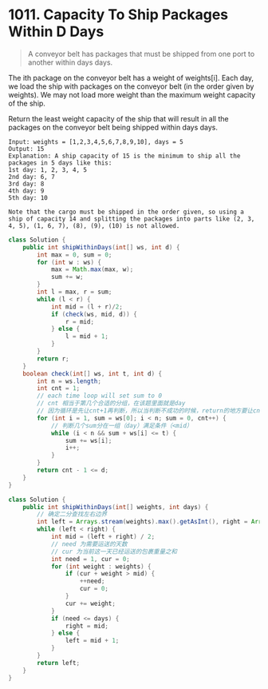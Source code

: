 # 1011. Capacity To Ship Packages Within D Days

>A conveyor belt has packages that must be shipped from one port to another within days days.

The ith package on the conveyor belt has a weight of weights[i]. Each day, we load the ship with packages on the conveyor belt (in the order given by weights). We may not load more weight than the maximum weight capacity of the ship.

Return the least weight capacity of the ship that will result in all the packages on the conveyor belt being shipped within days days.

```
Input: weights = [1,2,3,4,5,6,7,8,9,10], days = 5
Output: 15
Explanation: A ship capacity of 15 is the minimum to ship all the packages in 5 days like this:
1st day: 1, 2, 3, 4, 5
2nd day: 6, 7
3rd day: 8
4th day: 9
5th day: 10

Note that the cargo must be shipped in the order given, so using a ship of capacity 14 and splitting the packages into parts like (2, 3, 4, 5), (1, 6, 7), (8), (9), (10) is not allowed.
```
```java
class Solution {
    public int shipWithinDays(int[] ws, int d) {
        int max = 0, sum = 0;
        for (int w : ws) {
            max = Math.max(max, w);
            sum += w;
        }
        int l = max, r = sum;
        while (l < r) {
            int mid = (l + r)/2;
            if (check(ws, mid, d)) {
                r = mid;
            } else {
                l = mid + 1;
            }
        }
        return r;
    }
    boolean check(int[] ws, int t, int d) {
        int n = ws.length;
        int cnt = 1;
        // each time loop will set sum to 0
        // cnt 相当于第几个合适的分组，在该题里面就是day
        // 因为循环是先让cnt+1再判断，所以当判断不成功的时候，return的地方要让cnt-1
        for (int i = 1, sum = ws[0]; i < n; sum = 0, cnt++) {
            // 判断几个sum分在一组（day）满足条件（<mid）
            while (i < n && sum + ws[i] <= t) {
                sum += ws[i];
                i++;
            }
        }
        return cnt - 1 <= d;
    }
}
```

```java
class Solution {
    public int shipWithinDays(int[] weights, int days) {
        // 确定二分查找左右边界
        int left = Arrays.stream(weights).max().getAsInt(), right = Arrays.stream(weights).sum();
        while (left < right) {
            int mid = (left + right) / 2;
            // need 为需要运送的天数
            // cur 为当前这一天已经运送的包裹重量之和
            int need = 1, cur = 0;
            for (int weight : weights) {
                if (cur + weight > mid) {
                    ++need;
                    cur = 0;
                }
                cur += weight;
            }
            if (need <= days) {
                right = mid;
            } else {
                left = mid + 1;
            }
        }
        return left;
    }
}



```